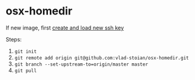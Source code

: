 # osx-homedir

If new image, first [create and load new ssh key](https://docs.github.com/en/authentication/connecting-to-github-with-ssh/generating-a-new-ssh-key-and-adding-it-to-the-ssh-agent)

Steps:

1. `git init`
2. `git remote add origin git@github.com:vlad-stoian/osx-homedir.git`
3. `git branch --set-upstream-to=origin/master master`
4. `git pull`
